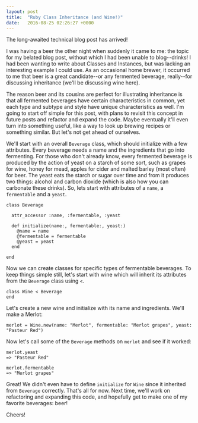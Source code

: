 ```yaml
---
layout: post
title:  "Ruby Class Inheritance (and Wine!)"
date:   2016-08-25 02:26:27 +0000
---
```



The long-awaited technical blog post has arrived! 

I was having a beer the other night when suddenly it came to me: the topic for my belated blog post, without which I had been unable to blog--drinks! I had been wanting to write about Classes and Instances, but was lacking an interesting example I could use. As an occasional home brewer, it occurred to me that beer is a great candidate--or any fermented beverage, really--for discussing inheritance (we'll be discussing wine here).

The reason beer and its cousins are perfect for illustrating inheritance is that all fermented beverages have certain characteristics in common, yet each type and subtype and style have unique characteristics as well. I'm going to start off simple for this post, with plans to revisit this concept in future posts and refactor and expand the code. Maybe eventually it'll even turn into something useful, like a way to look up brewing recipes or something similar. But let's not get ahead of ourselves.

We'll start with an overall ```Beverage``` class, which should initialize with a few attributes. Every beverage needs a name and the ingredients that go into fermenting. For those who don't already know, every fermented beverage is produced by the action of yeast on a starch of some sort, such as grapes for wine, honey for mead, apples for cider and malted barley (most often) for beer. The yeast eats the starch or sugar over time and from it produces two things: alcohol and carbon dioxide (which is also how you can carbonate these drinks). So, lets start with attributes of a ```name```, a ```fermentable``` and a ```yeast```.

```
class Beverage

  attr_accessor :name, :fermentable, :yeast

  def initialize(name:, fermentable:, yeast:)
    @name = name
    @fermentable = fermentable
    @yeast = yeast
  end
	
end
```

Now we can create classes for specific types of fermentable beverages. To keep things simple still, let's start with wine which will inherit its attributes from the ```Beverage``` class using ```<```.

```
class Wine < Beverage
end
```

Let's create a new wine and initialize with its name and ingredients. We'll make a Merlot:

```
merlot = Wine.new(name: "Merlot", fermentable: "Merlot grapes", yeast: "Pasteur Red")
```

Now let's call some of the ```Beverage``` methods on ```merlot``` and see if it worked:

```
merlot.yeast
=> "Pasteur Red"

merlot.fermentable
=> "Merlot grapes"
```

Great! We didn't even have to define ```initialize``` for ```Wine``` since it inherited from ```Beverage``` correctly. That's all for now. Next time, we'll work on refactoring and expanding this code, and hopefully get to make one of my favorite beverages: beer!

Cheers!





